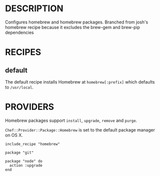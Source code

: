 DESCRIPTION
===========

Configures homebrew and homebrew packages. Branched from josh's homebrew recipe
because it excludes the brew-gem and brew-pip dependencies

RECIPES
=======

default
-------

The default recipe installs Homebrew at `homebrew[:prefix]` which defaults to `/usr/local`.

PROVIDERS
=========

Homebrew packages support `install`, `upgrade`, `remove` and `purge`.

`Chef::Provider::Package::Homebrew` is set to the default package manager on OS X.

    include_recipe "homebrew"

    package "git"

    package "node" do
      action :upgrade
    end
